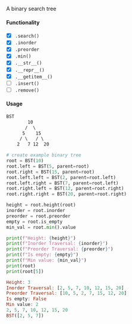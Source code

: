 A binary search tree

#### Functionality
- [x] `.search()`
- [x] `.inorder`
- [x] `.preorder`
- [x] `.min()`
- [x] `.__str__()`
- [x] `.__repr__()`
- [x] `.__getitem__()`
- [ ] `.insert()`
- [ ] `.remove()`

#### Usage
```md
BST
        10
       /  \
      5    15
     / \   / \
    2   7 12  20
```
```py
# create example binary tree
root = BST(10)
root.left = BST(5, parent=root)
root.right = BST(15, parent=root)
root.left.left = BST(2, parent=root.left)
root.left.right = BST(7, parent=root.left)
root.right.left = BST(12, parent=root.right)
root.right.right = BST(20, parent=root.right)

height = root.height(root)
inorder = root.inorder
preorder = root.preorder
empty = root.is_empty
min_val = root.min().value

print(f"Height: {height}")
print(f"Inorder Traversal: {inorder}")
print(f"Preorder Traversal: {preorder}")
print(f"Is empty: {empty}")
print(f"Min value: {min_val}")
print(root)
print(root[5])
```
```hs
Height: 3
Inorder Traversal: [2, 5, 7, 10, 12, 15, 20]
Preorder Traversal: [10, 5, 2, 7, 15, 12, 20]
Is empty: False
Min value: 2
2, 5, 7, 10, 12, 15, 20
BST([2, 5, 7])
```

